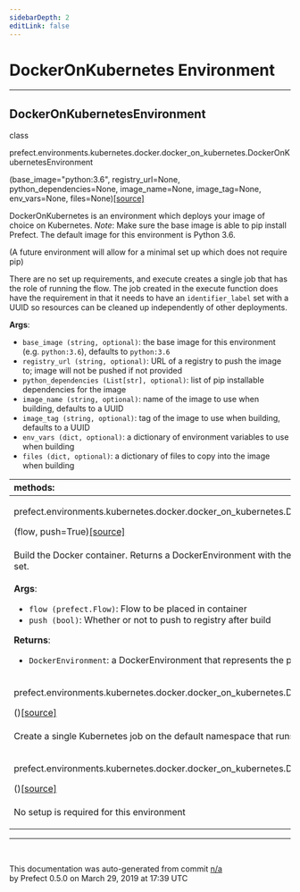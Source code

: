 ```yaml
---
sidebarDepth: 2
editLink: false
---
```

# DockerOnKubernetes Environment
---
 ## DockerOnKubernetesEnvironment
 <div class='class-sig' id='prefect-environments-kubernetes-docker-docker-on-kubernetes-dockeronkubernetesenvironment'><p class="prefect-sig">class </p><p class="prefect-class">prefect.environments.kubernetes.docker.docker_on_kubernetes.DockerOnKubernetesEnvironment</p>(base_image="python:3.6", registry_url=None, python_dependencies=None, image_name=None, image_tag=None, env_vars=None, files=None)<span class="source"><a href="https://github.com/PrefectHQ/prefect/blob/master/src/prefect/environments/kubernetes/docker/docker_on_kubernetes.py#L13">[source]</a></span></div>

DockerOnKubernetes is an environment which deploys your image of choice on Kubernetes. *Note*: Make sure the base image is able to pip install Prefect. The default image for this environment is Python 3.6.

(A future environment will allow for a minimal set up which does not require pip)

There are no set up requirements, and execute creates a single job that has the role of running the flow. The job created in the execute function does have the requirement in that it needs to have an `identifier_label` set with a UUID so resources can be cleaned up independently of other deployments.

**Args**:     <ul class="args"><li class="args">`base_image (string, optional)`: the base image for this environment (e.g. `python:3.6`), defaults to `python:3.6`     </li><li class="args">`registry_url (string, optional)`: URL of a registry to push the image to; image will not be pushed if not provided     </li><li class="args">`python_dependencies (List[str], optional)`: list of pip installable dependencies for the image     </li><li class="args">`image_name (string, optional)`: name of the image to use when building, defaults to a UUID     </li><li class="args">`image_tag (string, optional)`: tag of the image to use when building, defaults to a UUID     </li><li class="args">`env_vars (dict, optional)`: a dictionary of environment variables to use when building     </li><li class="args">`files (dict, optional)`: a dictionary of files to copy into the image when building</li></ul>

|methods: &nbsp;&nbsp;&nbsp;&nbsp;&nbsp;&nbsp;&nbsp;&nbsp;&nbsp;&nbsp;&nbsp;&nbsp;&nbsp;&nbsp;&nbsp;&nbsp;&nbsp;&nbsp;&nbsp;&nbsp;&nbsp;&nbsp;&nbsp;&nbsp;&nbsp;&nbsp;&nbsp;&nbsp;&nbsp;&nbsp;&nbsp;&nbsp;&nbsp;&nbsp;&nbsp;&nbsp;&nbsp;&nbsp;&nbsp;&nbsp;&nbsp;&nbsp;&nbsp;&nbsp;&nbsp;&nbsp;&nbsp;&nbsp;&nbsp;&nbsp;&nbsp;&nbsp;&nbsp;&nbsp;&nbsp;&nbsp;&nbsp;&nbsp;&nbsp;&nbsp;&nbsp;&nbsp;&nbsp;&nbsp;&nbsp;&nbsp;&nbsp;&nbsp;&nbsp;&nbsp;&nbsp;&nbsp;&nbsp;&nbsp;&nbsp;&nbsp;&nbsp;&nbsp;&nbsp;&nbsp;&nbsp;&nbsp;&nbsp;&nbsp;&nbsp;&nbsp;&nbsp;&nbsp;&nbsp;&nbsp;&nbsp;&nbsp;&nbsp;&nbsp;&nbsp;&nbsp;&nbsp;&nbsp;&nbsp;&nbsp;&nbsp;&nbsp;&nbsp;&nbsp;&nbsp;&nbsp;&nbsp;&nbsp;&nbsp;&nbsp;&nbsp;&nbsp;&nbsp;&nbsp;&nbsp;&nbsp;&nbsp;&nbsp;&nbsp;&nbsp;&nbsp;&nbsp;&nbsp;&nbsp;&nbsp;&nbsp;&nbsp;&nbsp;&nbsp;&nbsp;&nbsp;&nbsp;&nbsp;&nbsp;&nbsp;&nbsp;&nbsp;&nbsp;&nbsp;&nbsp;&nbsp;&nbsp;&nbsp;&nbsp;&nbsp;&nbsp;&nbsp;&nbsp;&nbsp;&nbsp;|
|:----|
 | <div class='method-sig' id='prefect-environments-kubernetes-docker-docker-on-kubernetes-dockeronkubernetesenvironment-build'><p class="prefect-class">prefect.environments.kubernetes.docker.docker_on_kubernetes.DockerOnKubernetesEnvironment.build</p>(flow, push=True)<span class="source"><a href="https://github.com/PrefectHQ/prefect/blob/master/src/prefect/environments/kubernetes/docker/docker_on_kubernetes.py#L120">[source]</a></span></div>
<p class="methods">Build the Docker container. Returns a DockerEnvironment with the appropriate image_name and image_tag set.<br><br>**Args**:     <ul class="args"><li class="args">`flow (prefect.Flow)`: Flow to be placed in container     </li><li class="args">`push (bool)`: Whether or not to push to registry after build</li></ul>**Returns**:     <ul class="args"><li class="args">`DockerEnvironment`: a DockerEnvironment that represents the provided flow.</li></ul></p>|
 | <div class='method-sig' id='prefect-environments-kubernetes-docker-docker-on-kubernetes-dockeronkubernetesenvironment-execute'><p class="prefect-class">prefect.environments.kubernetes.docker.docker_on_kubernetes.DockerOnKubernetesEnvironment.execute</p>()<span class="source"><a href="https://github.com/PrefectHQ/prefect/blob/master/src/prefect/environments/kubernetes/docker/docker_on_kubernetes.py#L94">[source]</a></span></div>
<p class="methods">Create a single Kubernetes job on the default namespace that runs a flow</p>|
 | <div class='method-sig' id='prefect-environments-kubernetes-docker-docker-on-kubernetes-dockeronkubernetesenvironment-setup'><p class="prefect-class">prefect.environments.kubernetes.docker.docker_on_kubernetes.DockerOnKubernetesEnvironment.setup</p>()<span class="source"><a href="https://github.com/PrefectHQ/prefect/blob/master/src/prefect/environments/kubernetes/docker/docker_on_kubernetes.py#L114">[source]</a></span></div>
<p class="methods">No setup is required for this environment</p>|

---
<br>


<p class="auto-gen">This documentation was auto-generated from commit <a href='https://github.com/PrefectHQ/prefect/commit/n/a'>n/a</a> </br>by Prefect 0.5.0 on March 29, 2019 at 17:39 UTC</p>